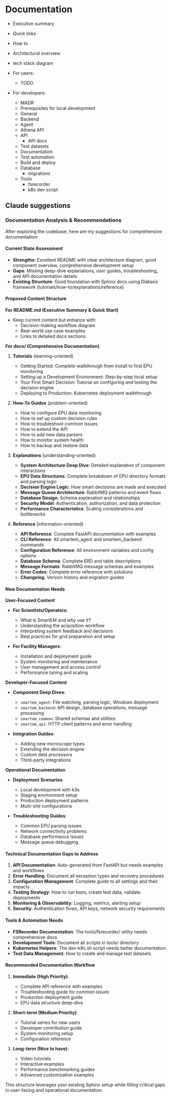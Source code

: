 # Documentation

- Executive summary
- Quick links
- How to

- Architectural overview
- tech stack diagram

- For users:
  - TODO
- For developers:
  - MADR
  - Prerequisites for local development
  - General
  - Backend
  - Agent
  - Athena API
  - API
    - API docs
  - Test datasets
  - Documentation
  - Test automation
  - Build and deploy
  - Database
    - migrations
  - Tools
    - fsrecorder
    - k8s dev script

## Claude suggestions

### Documentation Analysis & Recommendations

After exploring the codebase, here are my suggestions for comprehensive documentation:

#### Current State Assessment
- **Strengths**: Excellent README with clear architecture diagram, good component overview, comprehensive development setup
- **Gaps**: Missing deep-dive explanations, user guides, troubleshooting, and API documentation details
- **Existing Structure**: Good foundation with Sphinx docs using Diátaxis framework (tutorials/how-to/explanations/reference)

#### Proposed Content Structure

**For README.md (Executive Summary & Quick Start)**
- Keep current content but enhance with:
  - Decision-making workflow diagram
  - Real-world use case examples
  - Links to detailed docs sections

**For docs/ (Comprehensive Documentation)**

1. **Tutorials** (learning-oriented)
   - Getting Started: Complete walkthrough from install to first EPU monitoring
   - Setting up a Development Environment: Step-by-step local setup
   - Your First Smart Decision: Tutorial on configuring and testing the decision engine
   - Deploying to Production: Kubernetes deployment walkthrough

2. **How-To Guides** (problem-oriented)
   - How to configure EPU data monitoring
   - How to set up custom decision rules
   - How to troubleshoot common issues
   - How to extend the API
   - How to add new data parsers
   - How to monitor system health
   - How to backup and restore data

3. **Explanations** (understanding-oriented)
   - **System Architecture Deep Dive**: Detailed explanation of component interactions
   - **EPU Data Structures**: Complete breakdown of EPU directory formats and parsing logic
   - **Decision Engine Logic**: How smart decisions are made and executed
   - **Message Queue Architecture**: RabbitMQ patterns and event flows
   - **Database Design**: Schema explanation and relationships
   - **Security Model**: Authentication, authorization, and data protection
   - **Performance Characteristics**: Scaling considerations and bottlenecks

4. **Reference** (information-oriented)
   - **API Reference**: Complete FastAPI documentation with examples
   - **CLI Reference**: All smartem_agent and smartem_backend commands
   - **Configuration Reference**: All environment variables and config options
   - **Database Schema**: Complete ERD and table descriptions
   - **Message Formats**: RabbitMQ message schemas and examples
   - **Error Codes**: Complete error reference with solutions
   - **Changelog**: Version history and migration guides

#### New Documentation Needs

**User-Focused Content**
- **For Scientists/Operators**: 
  - What is SmartEM and why use it?
  - Understanding the acquisition workflow
  - Interpreting system feedback and decisions
  - Best practices for grid preparation and setup

- **For Facility Managers**:
  - Installation and deployment guide
  - System monitoring and maintenance
  - User management and access control
  - Performance tuning and scaling

**Developer-Focused Content**
- **Component Deep Dives**:
  - `smartem_agent`: File watching, parsing logic, Windows deployment
  - `smartem_backend`: API design, database operations, message processing
  - `smartem_common`: Shared schemas and utilities
  - `smartem_api`: HTTP client patterns and error handling

- **Integration Guides**:
  - Adding new microscope types
  - Extending the decision engine
  - Custom data processors
  - Third-party integrations

**Operational Documentation**
- **Deployment Scenarios**:
  - Local development with k3s
  - Staging environment setup
  - Production deployment patterns
  - Multi-site configurations

- **Troubleshooting Guides**:
  - Common EPU parsing issues
  - Network connectivity problems
  - Database performance issues
  - Message queue debugging

#### Technical Documentation Gaps to Address

1. **API Documentation**: Auto-generated from FastAPI but needs examples and workflows
2. **Error Handling**: Document all exception types and recovery procedures  
3. **Configuration Management**: Complete guide to all settings and their impacts
4. **Testing Strategy**: How to run tests, create test data, validate deployments
5. **Monitoring & Observability**: Logging, metrics, alerting setup
6. **Security**: Authentication flows, API keys, network security requirements

#### Tools & Automation Needs

- **FSRecorder Documentation**: The tools/fsrecorder/ utility needs comprehensive docs
- **Development Tools**: Document all scripts in tools/ directory
- **Kubernetes Helpers**: The dev-k8s.sh script needs better documentation
- **Test Data Management**: How to create and manage test datasets

#### Recommended Documentation Workflow

1. **Immediate (High Priority)**:
   - Complete API reference with examples
   - Troubleshooting guide for common issues
   - Production deployment guide
   - EPU data structure deep-dive

2. **Short-term (Medium Priority)**:
   - Tutorial series for new users
   - Developer contribution guide
   - System monitoring setup
   - Configuration reference

3. **Long-term (Nice to have)**:
   - Video tutorials
   - Interactive examples
   - Performance benchmarking guides
   - Advanced customization examples

This structure leverages your existing Sphinx setup while filling critical gaps in user-facing and operational documentation.
